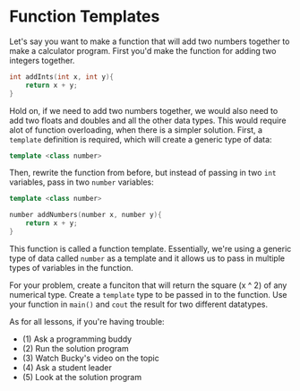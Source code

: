# Function Templates

Let's say you want to make a function that will add two numbers together to make a calculator program. First you'd make the function for adding two integers together.

```cpp
int addInts(int x, int y){ 
    return x + y;
}
```

Hold on, if we need to add two numbers together, we would also need to add two floats and doubles and all the other data types. This would require alot of function overloading, when there is a simpler solution.
First, a `template` definition is required, which will create a generic type of data:

```cpp
template <class number>
```

Then, rewrite the function from before, but instead of passing in two `int` variables, pass in two `number` variables:

```cpp
template <class number>

number addNumbers(number x, number y){
    return x + y;
}
```

This function is called a function template. Essentially, we're using a generic type of data called `number` as a template and it allows us to pass in multiple types of variables in the function.

For your problem, create a funciton that will return the square (x ^ 2) of any numerical type. Create a `template` type to be passed in to the function.
Use your function in `main()` and `cout` the result for two different datatypes.

As for all lessons, if you're having trouble:
- (1) Ask a programming buddy
- (2) Run the solution program
- (3) Watch Bucky's video on the topic
- (4) Ask a student leader
- (5) Look at the solution program